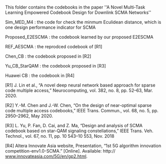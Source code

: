 This folder contains the codebooks in the paper ''A Novel Multi-Task Learning Empowered Codebook Design for Downlink SCMA Networks''

Sim_MED_M4  : the code for check the minmum Eculidean distance, which is one design performance indicator for SCMA

Proposed_E2ESCMA : the codebook learned by our proposed E2ESCMA

REF_AESCMA  : the reprodced codebook of  [R1]

Chen_CB     : the codebook proposed in [R2]

Yu_CB_StarQAM : the codebook proposed in [R3]

Huawei CB : the codebook in [R4]

[R1] J. Lin et al., “A novel deep neural network based approach for sparse code multiple access,” 
Neurocomputing, vol. 382, no. 8, pp. 52–63, Mar. 2020.  

 [R2]  Y.-M. Chen and J.-W. Chen, “On the design of near-optimal sparse code
multiple access codebooks,” IEEE Trans. Commun., vol. 68, no. 5, pp. 2950–2962, May 2020.

[R3] L. Yu, P. Fan, D. Cai, and Z. Ma, “Design and analysis of SCMA
codebook based on star-QAM signaling constellations,” IEEE Trans.
Veh. Technol., vol. 67, no. 11, pp. 10 543–10 553, Nov. 2018

[R4] Altera Innovate Asia website, Presentation, “1st 5G algorithm
innovation competition-env1.0-SCMA.” [Online]. Available: http://
www.innovateasia.com/5G/en/gp2.html.

